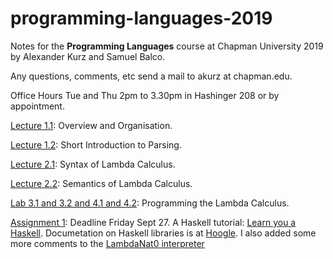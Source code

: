 # programming-languages-2019

Notes for the **Programming Languages** course at Chapman University 2019 by Alexander Kurz and Samuel Balco.

Any questions, comments, etc send a mail to akurz at chapman.edu.

Office Hours Tue and Thu 2pm to 3.30pm in Hashinger 208 or by appointment.

[Lecture 1.1](https://github.com/alexhkurz/programming-languages-2019/blob/master/lecture-1.1.md): Overview and Organisation.

[Lecture 1.2](https://github.com/alexhkurz/programming-languages-2019/blob/master/lecture-1.2.md): Short Introduction to Parsing.

[Lecture 2.1](https://hackmd.io/@m5rnD-8SSPuuSHTKgXvMjg/Skjdh1sSS): Syntax of Lambda Calculus.

[Lecture 2.2](https://hackmd.io/@m5rnD-8SSPuuSHTKgXvMjg/SyDa-43BB): Semantics of Lambda Calculus.

[Lab 3.1 and 3.2 and 4.1 and 4.2](https://github.com/alexhkurz/programming-languages-2019/blob/master/Lab1-Lambda-Calculus/README.md): Programming the Lambda Calculus.

[Assignment 1](https://github.com/alexhkurz/programming-languages-2019/tree/master/Assignment1): Deadline Friday Sept 27. A Haskell tutorial: [Learn you a Haskell](http://learnyouahaskell.com/). Documetation on Haskell libraries is at [Hoogle](https://hoogle.haskell.org/). I also added some more comments to the [LambdaNat0 interpreter](https://github.com/alexhkurz/programming-languages-2019/blob/master/Lab1-Lambda-Calculus/LambdaNat0/src/Interpreter.hs.)

